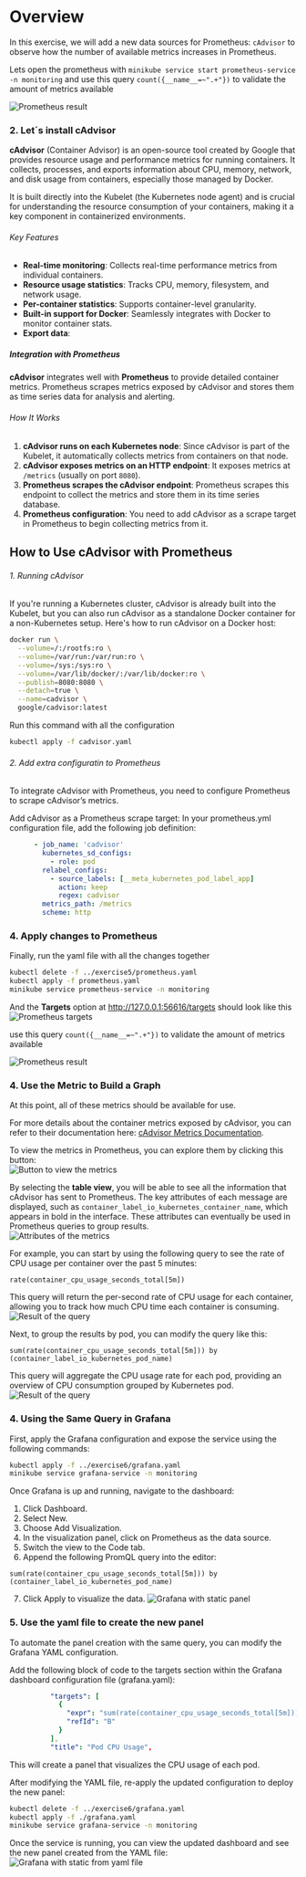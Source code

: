 # Overview

In this exercise, we will add a new data sources for Prometheus: `cAdvisor` to observe how the number of available metrics increases in Prometheus.

Lets open the prometheus with `minikube service start prometheus-service -n monitoring` and use this query `count({__name__=~".+"})` to validate the amount of metrics available

![Prometheus result](query1.png)


### 2. Let´s install cAdvisor

**cAdvisor** (Container Advisor) is an open-source tool created by Google that provides resource usage and performance metrics for running containers. It collects, processes, and exports information about CPU, memory, network, and disk usage from containers, especially those managed by Docker. 

It is built directly into the Kubelet (the Kubernetes node agent) and is crucial for understanding the resource consumption of your containers, making it a key component in containerized environments.

###### Key Features

- **Real-time monitoring**: Collects real-time performance metrics from individual containers.
- **Resource usage statistics**: Tracks CPU, memory, filesystem, and network usage.
- **Per-container statistics**: Supports container-level granularity.
- **Built-in support for Docker**: Seamlessly integrates with Docker to monitor container stats.
- **Export data**:

##### Integration with Prometheus

**cAdvisor** integrates well with **Prometheus** to provide detailed container metrics. Prometheus scrapes metrics exposed by cAdvisor and stores them as time series data for analysis and alerting.

###### How It Works

1. **cAdvisor runs on each Kubernetes node**: Since cAdvisor is part of the Kubelet, it automatically collects metrics from containers on that node.
2. **cAdvisor exposes metrics on an HTTP endpoint**: It exposes metrics at `/metrics` (usually on port `8080`).
3. **Prometheus scrapes the cAdvisor endpoint**: Prometheus scrapes this endpoint to collect the metrics and store them in its time series database.
4. **Prometheus configuration**: You need to add cAdvisor as a scrape target in Prometheus to begin collecting metrics from it.

## How to Use cAdvisor with Prometheus

###### 1. Running cAdvisor

If you're running a Kubernetes cluster, cAdvisor is already built into the Kubelet, but you can also run cAdvisor as a standalone Docker container for a non-Kubernetes setup. Here's how to run cAdvisor on a Docker host:

```bash
docker run \
  --volume=/:/rootfs:ro \
  --volume=/var/run:/var/run:ro \
  --volume=/sys:/sys:ro \
  --volume=/var/lib/docker/:/var/lib/docker:ro \
  --publish=8080:8080 \
  --detach=true \
  --name=cadvisor \
  google/cadvisor:latest
```

Run this command with all the configuration

```sh
kubectl apply -f cadvisor.yaml
```

###### 2. Add extra configuratin to Prometheus
To integrate cAdvisor with Prometheus, you need to configure Prometheus to scrape cAdvisor’s metrics.

Add cAdvisor as a Prometheus scrape target:
In your prometheus.yml configuration file, add the following job definition:

```yaml
      - job_name: 'cadvisor'
        kubernetes_sd_configs:
          - role: pod
        relabel_configs:
          - source_labels: [__meta_kubernetes_pod_label_app]
            action: keep
            regex: cadvisor
        metrics_path: /metrics
        scheme: http
```

### 4. Apply changes to Prometheus 

Finally, run the yaml file with all the changes together
```sh
kubectl delete -f ../exercise5/prometheus.yaml
kubectl apply -f prometheus.yaml
minikube service prometheus-service -n monitoring
```

And the **Targets** option at http://127.0.0.1:56616/targets should look like this
![Prometheus targets](targets.png)

use this query `count({__name__=~".+"})` to validate the amount of metrics available

![Prometheus result](query2.png)

### 4. Use the Metric to Build a Graph

At this point, all of these metrics should be available for use.

For more details about the container metrics exposed by cAdvisor, you can refer to their documentation here: [cAdvisor Metrics Documentation](https://github.com/google/cadvisor/blob/master/docs/storage/prometheus.md#prometheus-container-metrics).

To view the metrics in Prometheus, you can explore them by clicking this button:  
![Button to view the metrics](metrics.png)

By selecting the **table view**, you will be able to see all the information that cAdvisor has sent to Prometheus. The key attributes of each message are displayed, such as `container_label_io_kubernetes_container_name`, which appears in bold in the interface. These attributes can eventually be used in Prometheus queries to group results.  
![Attributes of the metrics](attributes_of_the_metrics_metrics.png)

For example, you can start by using the following query to see the rate of CPU usage per container over the past 5 minutes:

```promql
rate(container_cpu_usage_seconds_total[5m])
```
This query will return the per-second rate of CPU usage for each container, allowing you to track how much CPU time each container is consuming.
![Result of the query](query3.png)


Next, to group the results by pod, you can modify the query like this:
```promql
sum(rate(container_cpu_usage_seconds_total[5m])) by (container_label_io_kubernetes_pod_name)
```
This query will aggregate the CPU usage rate for each pod, providing an overview of CPU consumption grouped by Kubernetes pod.
![Result of the query](query4.png)

### 4. Using the Same Query in Grafana
First, apply the Grafana configuration and expose the service using the following commands:

```sh
kubectl apply -f ../exercise6/grafana.yaml
minikube service grafana-service -n monitoring
```

Once Grafana is up and running, navigate to the dashboard:

1. Click Dashboard.
2. Select New.
3. Choose Add Visualization.
4. In the visualization panel, click on Prometheus as the data source.
5. Switch the view to the Code tab.
6. Append the following PromQL query into the editor:

```promql
sum(rate(container_cpu_usage_seconds_total[5m])) by (container_label_io_kubernetes_pod_name)
```
7. Click Apply to visualize the data.
![Grafana with static panel](grafana-1.png)


### 5. Use the yaml file to create the new panel

To automate the panel creation with the same query, you can modify the Grafana YAML configuration.

Add the following block of code to the targets section within the Grafana dashboard configuration file (grafana.yaml):
```yaml
          "targets": [
            {
              "expr": "sum(rate(container_cpu_usage_seconds_total[5m])) by (container_label_io_kubernetes_pod_name)",
              "refId": "B"
            }
          ],
          "title": "Pod CPU Usage",
```
This will create a panel that visualizes the CPU usage of each pod.

After modifying the YAML file, re-apply the updated configuration to deploy the new panel:
```sh
kubectl delete -f ../exercise6/grafana.yaml
kubectl apply -f ./grafana.yaml
minikube service grafana-service -n monitoring
```

Once the service is running, you can view the updated dashboard and see the new panel created from the YAML file:
![Grafana with static from yaml file](grafana-2.png)